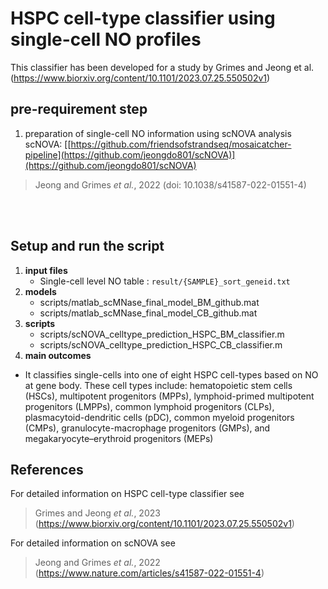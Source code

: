 # HSPC cell-type classifier using single-cell NO profiles
This classifier has been developed for a study by Grimes and Jeong et al. (https://www.biorxiv.org/content/10.1101/2023.07.25.550502v1)



## pre-requirement step
1. preparation of single-cell NO information using scNOVA analysis <br>
scNOVA: [[https://github.com/friendsofstrandseq/mosaicatcher-pipeline](https://github.com/jeongdo801/scNOVA)](https://github.com/jeongdo801/scNOVA)
> Jeong and Grimes *et al.*, 2022 (doi: 10.1038/s41587-022-01551-4)

<br/><br/>
## Setup and run the script
1. **input files**
	* Single-cell level NO table : `result/{SAMPLE}_sort_geneid.txt`
2. **models**
	* scripts/matlab_scMNase_final_model_BM_github.mat
	* scripts/matlab_scMNase_final_model_CB_github.mat
3. **scripts**
	* scripts/scNOVA_celltype_prediction_HSPC_BM_classifier.m
	* scripts/scNOVA_celltype_prediction_HSPC_CB_classifier.m
4. **main outcomes**
  * It classifies single-cells into one of eight HSPC cell-types based on NO at gene body. These cell types include: hematopoietic stem cells (HSCs), multipotent progenitors (MPPs), lymphoid-primed multipotent progenitors (LMPPs), common lymphoid progenitors (CLPs), plasmacytoid-dendritic cells (pDC), common myeloid progenitors (CMPs), granulocyte-macrophage progenitors (GMPs), and megakaryocyte–erythroid progenitors (MEPs) 



## References
For detailed information on HSPC cell-type classifier see
> Grimes and Jeong *et al.*, 2023 (https://www.biorxiv.org/content/10.1101/2023.07.25.550502v1)

For detailed information on scNOVA see
> Jeong and Grimes *et al.*, 2022 (https://www.nature.com/articles/s41587-022-01551-4)
